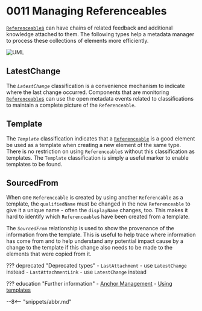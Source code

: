 <!-- SPDX-License-Identifier: CC-BY-4.0 -->
<!-- Copyright Contributors to the Egeria project 2020. -->

# 0011 Managing Referenceables

[`Referenceable`s](/types/0/0010-Basic-Model) can have chains of related feedback and additional knowledge attached to them. The following types help a metadata manager to process these collections of elements more efficiently.

![UML](0011-Managing-Referenceables.svg)

## LatestChange

The *`LatestChange`* classification is a convenience mechanism to indicate where the last change occurred. Components that are monitoring [`Referenceable`s](/types/0/0010-Base-Model/#referenceable) can use the open metadata events related to classifications to maintain a complete picture of the `Referenceable`.

## Template

The *`Template`* classification indicates that a [`Referenceable`](/types/0/0010-Base-Model/#referenceable) is a good element be used as a template when creating a new element of the same type. There is no restriction on using `Referenceable`s without this classification as templates. The `Template` classification is simply a useful marker to enable templates to be found.  

## SourcedFrom

When one `Referenceable` is created by using another `Referencable` as a template, the `qualifiedName` must be changed in the new `Referenceable` to give it a unique name - often the `displayName` changes, too. This makes it hard to identify which `Referenceable`s have been created from a template.

The *`SourcedFrom`* relationship is used to show the provenance of the information from the template. This is useful to help trace where information has come from and to help understand any potential impact cause by a change to the template if this change also needs to be made to the elements that were copied from it.

??? deprecated "Deprecated types"
    - `LastAttachment` - use `LatestChange` instead
    - `LastAttachmentLink` - use `LatestChange` instead

??? education "Further information"
    - [Anchor Management](/features/anchor-management/overview)
    - [Using templates](/features/templated-cataloguing/overview)

--8<-- "snippets/abbr.md"
